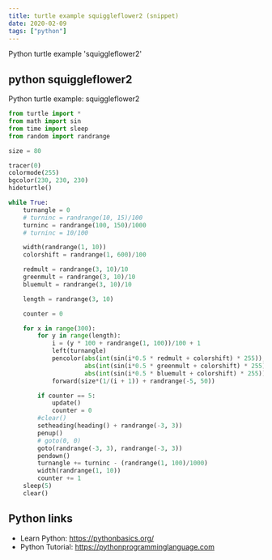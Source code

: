 ```yaml
---
title: turtle example squiggleflower2 (snippet)
date: 2020-02-09
tags: ["python"]
---
```

Python turtle example 'squiggleflower2'


## python squiggleflower2

Python turtle example: squiggleflower2

```python
from turtle import *
from math import sin
from time import sleep
from random import randrange

size = 80

tracer(0)
colormode(255)
bgcolor(230, 230, 230)
hideturtle()

while True:
    turnangle = 0
    # turninc = randrange(10, 15)/100
    turninc = randrange(100, 150)/1000
    # turninc = 10/100

    width(randrange(1, 10))
    colorshift = randrange(1, 600)/100

    redmult = randrange(3, 10)/10
    greenmult = randrange(3, 10)/10
    bluemult = randrange(3, 10)/10

    length = randrange(3, 10)

    counter = 0

    for x in range(300):
        for y in range(length):
            i = (y * 100 + randrange(1, 100))/100 + 1
            left(turnangle)
            pencolor(abs(int(sin(i*0.5 * redmult + colorshift) * 255)),
                     abs(int(sin(i*0.5 * greenmult + colorshift) * 255)),
                     abs(int(sin(i*0.5 * bluemult + colorshift) * 255)))
            forward(size*(1/(i + 1)) + randrange(-5, 50))

        if counter == 5:
            update()
            counter = 0
        #clear()
        setheading(heading() + randrange(-3, 3))
        penup()
        # goto(0, 0)
        goto(randrange(-3, 3), randrange(-3, 3))
        pendown()
        turnangle += turninc - (randrange(1, 100)/1000)
        width(randrange(1, 10))
        counter += 1
    sleep(5)
    clear()


```

## Python links

- Learn Python: https://pythonbasics.org/
- Python Tutorial: https://pythonprogramminglanguage.com
